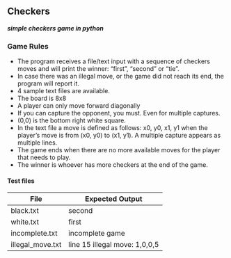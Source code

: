 ## Checkers
***simple checkers game in python***

### Game Rules
- The program receives a file/text input with a sequence of checkers moves and will print the winner: “first”, “second” or “tie”.
- In case there was an illegal move, or the game did not reach its end, the program will report it.
- 4 sample text files are available. 
- The board is 8x8
- A player can only move forward diagonally
- If you can capture the opponent, you must. Even for multiple captures.
- (0,0) is the bottom right white square. 
- In the text file a move is defined as follows: x0, y0, x1, y1 when the player’s move is from (x0, y0) to (x1, y1). A multiple capture appears as multiple lines.
- The game ends when there are no more available moves for the player that needs to play.
- The winner is whoever has more checkers at the end of the game.


#### Test files
| File            | Expected Output               |
|-----------------|-------------------------------|
| black.txt       | second                        |
| white.txt       | first                         |
| incomplete.txt  | incomplete game               |
| illegal_move.txt| line 15 illegal move: 1,0,0,5 |
